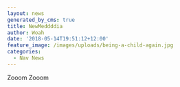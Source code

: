 ```yaml
---
layout: news
generated_by_cms: true
title: NewMeddddia
author: Woah
date: '2018-05-14T19:51:12+12:00'
feature_image: /images/uploads/being-a-child-again.jpg
categories:
  - Nav News
---
```

Zooom Zooom

